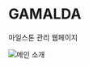 # GAMALDA
마일스톤 관리 웹페이지



![메인 소개](https://github.com/supersfel/GAMALDA/assets/81850778/88ebd9e2-deeb-4fd4-8919-95e1d7580738)
